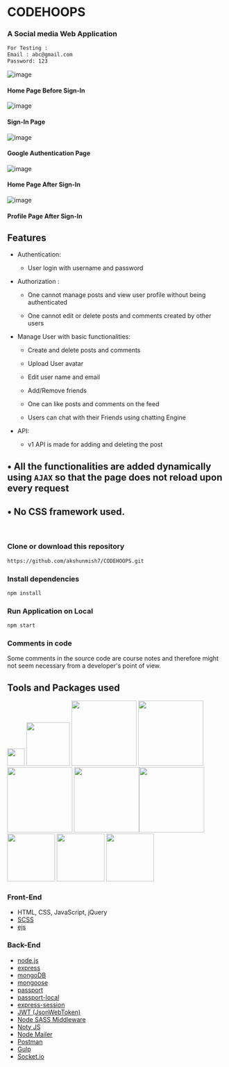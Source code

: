 # CODEHOOPS

<h3>A Social media Web Application</h3>


```sh
For Testing :
Email : abc@gmail.com
Password: 123
```

![image](https://github.com/akshunmish7/CODEHOOPS/assets/95397400/1bef5e1b-fcb5-4d11-928d-fd933b20730c)
<h4>Home Page Before Sign-In</h4>

![image](https://github.com/akshunmish7/CODEHOOPS/assets/95397400/3d512688-28f6-482c-879f-e3c2dafe9ce6)
<h4>Sign-In Page</h4>

![image](https://github.com/akshunmish7/CODEHOOPS/assets/95397400/0cc089e6-8213-448d-9692-3945d6955b9a)
<h4>Google Authentication Page</h4>

![image](https://github.com/akshunmish7/CODEHOOPS/assets/95397400/cde555b8-1513-4841-bb0e-5078995f86ec)
<h4>Home Page After Sign-In</h4>

![image](https://github.com/akshunmish7/CODEHOOPS/assets/95397400/3066158f-e748-4dbc-bec1-92354bd693c8)
<h4>Profile Page After Sign-In</h4>


## Features

* Authentication:
  
  * User login with username and password

* Authorization :

  * One cannot manage posts and view user profile without being authenticated

  * One cannot edit or delete posts and comments created by other users

* Manage User with basic functionalities:

  * Create and delete posts and comments

  * Upload User avatar

  * Edit user name and email
  
  * Add/Remove friends
  
  * One can like posts and comments on the feed
 
  * Users can chat with their Friends using chatting Engine 
  
 * API:
     * v1 API is made for adding and deleting the post     
     
 ## • All the functionalities are added dynamically using `AJAX` so that the page does not reload upon every request
 ## • No CSS framework used. 

<br>

### Clone or download this repository

```sh
https://github.com/akshunmish7/CODEHOOPS.git
```

### Install dependencies

```sh
npm install
```

### Run Application on Local

```sh
npm start
```

### Comments in code

Some comments in the source code are course notes and therefore might not seem necessary from a developer's point of view.

## Tools and Packages used
<img src="https://raw.githubusercontent.com/gulpjs/artwork/master/gulp-2x.png" width=40> <img src="https://miro.medium.com/max/800/0*g3ns8QALNBBH7CBA." width=100> <img src="https://t1.daumcdn.net/cfile/tistory/226E113C5660EF950B" width=150> <img src="https://upload.wikimedia.org/wikipedia/commons/d/d9/Node.js_logo.svg" width=150> <img src="https://cdn.iconscout.com/icon/free/png-512/mongodb-226029.png" width=150> <img src="https://transang.me/content/images/2019/11/ExpressJS.png" width=150><img src="https://vegibit.com/wp-content/uploads/2018/07/JSON-Web-Token-Authentication-With-Node.png" width=150> <img src="https://camo.githubusercontent.com/f1e23b7f0efb3e6acf2b5a11c0379e5c51cc911b/68747470733a2f2f7261776769742e636f6d2f736173732f6e6f64652d736173732f6d61737465722f6d656469612f6c6f676f2e737667" width=110> <img src="https://i1.wp.com/community.nodemailer.com/wp-content/uploads/2015/10/n2-2.png?fit=422%2C360&ssl=1" width=110> <img src="https://miro.medium.com/max/400/1*YI1tt4kGzvea-v4dAhZ90w.png" width=110>

### Front-End
* HTML, CSS, JavaScript, jQuery
* [SCSS](https://sass-lang.com/)
* [ejs](http://ejs.co/)

### Back-End
* [node.js](https://nodejs.org/en/)
* [express](https://expressjs.com/)
* [mongoDB](https://www.mongodb.com/)
* [mongoose](http://mongoosejs.com/)
* [passport](http://www.passportjs.org/)
* [passport-local](https://github.com/jaredhanson/passport-local#passport-local)
* [express-session](https://github.com/expressjs/session#express-session)
* [JWT (JsonWebToken)](https://jwt.io/)
* [Node SASS Middleware](https://www.npmjs.com/package/node-sass)
* [Noty JS](https://ned.im/noty/#/)
* [Node Mailer](https://nodemailer.com/about/)
* [Postman](https://www.postman.com/)
* [Gulp](https://gulpjs.com/)
* [Socket.io](https://socket.io/)

